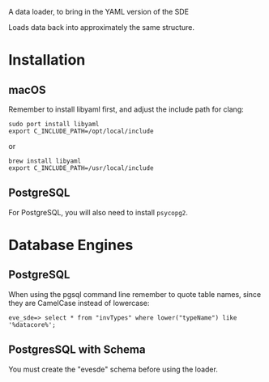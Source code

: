 A data loader, to bring in the YAML version of the SDE

Loads data back into approximately the same structure.

# Installation

## macOS

Remember to install libyaml first, and adjust the include path for clang:

    sudo port install libyaml
    export C_INCLUDE_PATH=/opt/local/include

or

    brew install libyaml
    export C_INCLUDE_PATH=/usr/local/include

## PostgreSQL

For PostgreSQL, you will also need to install `psycopg2`.

# Database Engines

## PostgreSQL

When using the pgsql command line remember to quote table names, since they are CamelCase instead of lowercase:

    eve_sde=> select * from "invTypes" where lower("typeName") like '%datacore%';

## PostgresSQL with Schema

You must create the "evesde" schema before using the loader.
